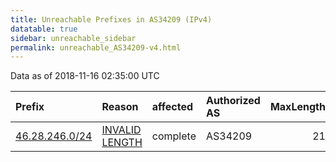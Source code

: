 ```yaml
---
title: Unreachable Prefixes in AS34209 (IPv4)
datatable: true
sidebar: unreachable_sidebar
permalink: unreachable_AS34209-v4.html
---
```


Data as of 2018-11-16 02:35:00 UTC


<div class="datatable-begin"></div>

| Prefix                                                 | Reason                                                                                                   | affected   | Authorized AS   |   MaxLength | Anchor                                         |   unreachable /24s |
|:-------------------------------------------------------|:---------------------------------------------------------------------------------------------------------|:-----------|:----------------|------------:|:-----------------------------------------------|-------------------:|
| [46.28.246.0/24](https://stat.ripe.net/46.28.246.0/24) | [INVALID LENGTH](https://rpki-validator.ripe.net/announcement-preview?asn=AS34209&prefix=46.28.246.0/24) | complete   | AS34209         |          21 | [RIPE](unreachable_RIPE_NCC_RPKI_Root-v4.html) |                  1 |

<div class="datatable-end"></div>